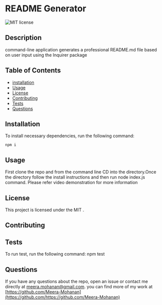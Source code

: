 # README Generator
  ![MIT license](https://img.shields.io/badge/license-MIT-blue)
  ## Description 
  
  command-line application generates a professional README.md file based on user input using the Inquirer package 

  ## Table of Contents
  * [installation](#installation)
  * [Usage](#usage)
  * [License](#license)
  * [Contributing](#contributing)
  * [Tests](#tests)
  * [Questions](#questions)
  
  ## Installation
  To install necessary dependencies, run the following command:
  ```
  npm i
  ```
  ## Usage
  First clone the repo and from the command line CD into the directory.Once the directory follow the install instructions and then run node index.js command. Please refer video demonstration for more information

  ## License
  
This project is licensed under the MIT 
.

  ## Contributing
  
 


  ## Tests
  
To run test, run the following command: npm test


  ## Questions
  
If you have any questions about the repo, open an issue or contact me directly at meera.mohanan@gmail.com. you can find more of my work at [https://github.com/Meera-Mohanan](https://github.com/https://github.com/Meera-Mohanan)

